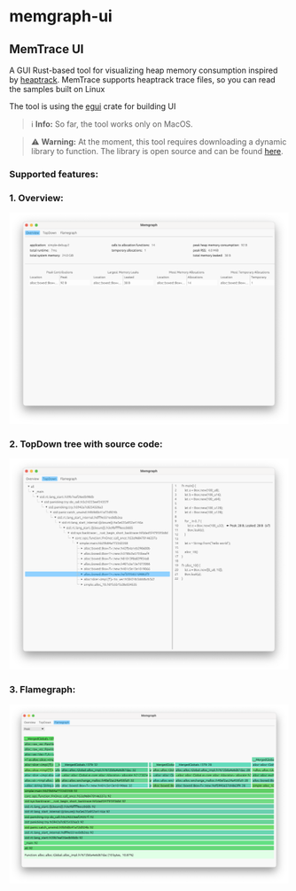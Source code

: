 # memgraph-ui


## MemTrace UI

A GUI Rust-based tool for visualizing heap memory consumption inspired by [heaptrack](https://github.com/KDE/heaptrack). MemTrace supports heaptrack trace files, so you can read the samples built on Linux

The tool is using the [egui](https://github.com/emilk/egui) crate for building UI

> ℹ️ **Info:** So far, the tool works only on MacOS.

> ⚠️ **Warning:** At the moment, this tool requires downloading a dynamic library to function. The library is open source and can be found [here](https://github.com/blkmlk/memtrace-lib).

### Supported features:

### 1. Overview:
![overview](overview.png)

### 2. TopDown tree with source code:
![topdown](topdown.png)

### 3. Flamegraph:
![flamegraph](flamegraph.png)

